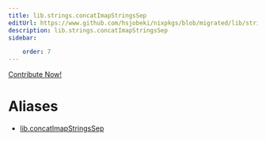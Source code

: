 ```yaml
---
title: lib.strings.concatImapStringsSep
editUrl: https://www.github.com/hsjobeki/nixpkgs/blob/migrated/lib/strings.nix#L188C5
description: lib.strings.concatImapStringsSep
sidebar:

    order: 7
---
```


<a href="https://www.github.com/hsjobeki/nixpkgs/blob/migrated/lib/strings.nix#L188C5">Contribute Now!</a>


# Aliases

- [lib.concatImapStringsSep](/nix-doc-comments/reference/lib/lib-concatimapstringssep)


